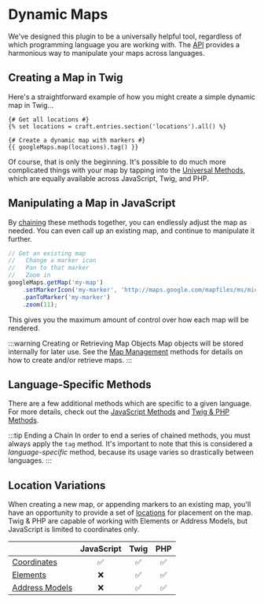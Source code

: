 # Dynamic Maps

We've designed this plugin to be a universally helpful tool, regardless of which programming language you are working with. The [API](/dynamic-maps/api/) provides a harmonious way to manipulate your maps across languages.

## Creating a Map in Twig

Here's a straightforward example of how you might create a simple dynamic map in Twig...

```twig
{# Get all locations #}
{% set locations = craft.entries.section('locations').all() %}

{# Create a dynamic map with markers #}
{{ googleMaps.map(locations).tag() }}
```

Of course, that is only the beginning. It's possible to do much more complicated things with your map by tapping into the [Universal Methods](/dynamic-maps/universal-methods/), which are equally available across JavaScript, Twig, and PHP.

## Manipulating a Map in JavaScript

By [chaining](/dynamic-maps/chaining/) these methods together, you can endlessly adjust the map as needed. You can even call up an existing map, and continue to manipulate it further.

```js
// Get an existing map
//   Change a marker icon
//   Pan to that marker
//   Zoom in
googleMaps.getMap('my-map')
    .setMarkerIcon('my-marker', 'http://maps.google.com/mapfiles/ms/micons/green.png')
    .panToMarker('my-marker')
    .zoom(11);
```

This gives you the maximum amount of control over how each map will be rendered.

:::warning Creating or Retrieving Map Objects
Map objects will be stored internally for later use. See the [Map Management](/dynamic-maps/map-management/) methods for details on how to create and/or retrieve maps.
:::

## Language-Specific Methods

There are a few additional methods which are specific to a given language. For more details, check out the [JavaScript Methods](/dynamic-maps/javascript-methods/) and [Twig & PHP Methods](/dynamic-maps/twig-php-methods/).

:::tip Ending a Chain
In order to end a series of chained methods, you must always apply the `tag` method. It's important to note that this is considered a _language-specific_ method, because its usage varies so drastically between languages.
:::

## Location Variations

When creating a new map, or appending markers to an existing map, you'll have an opportunity to provide a set of [locations](/dynamic-maps/locations/) for placement on the map. Twig & PHP are capable of working with Elements or Address Models, but JavaScript is limited to coordinates only. 

|                | JavaScript | Twig | PHP |
|----------------|:----------:|:----:|:---:|
| [Coordinates](/models/coordinates/)                     | ✅ | ✅ | ✅ |
| [Elements](https://craftcms.com/docs/3.x/elements.html) | ❌ | ✅ | ✅ |
| [Address Models](/models/address-model/)                | ❌ | ✅ | ✅ |
